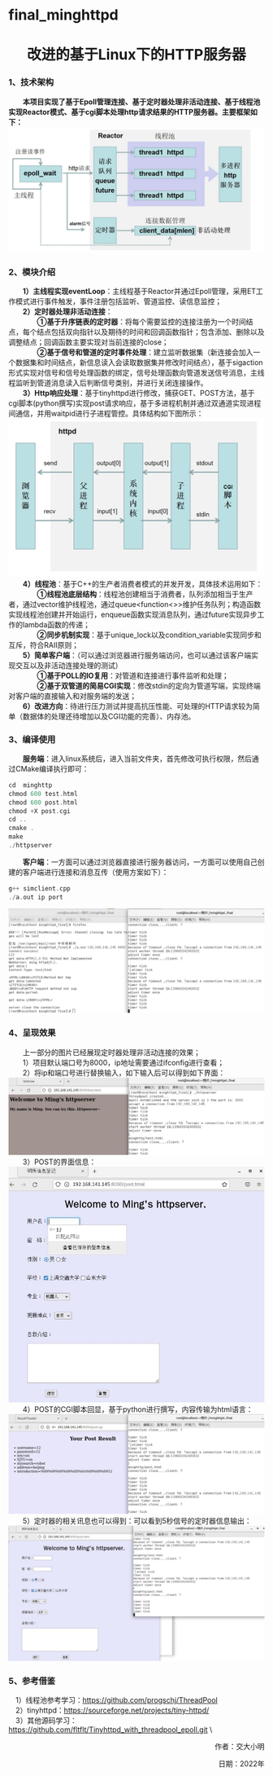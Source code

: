 # final_minghttpd
<h1 align="center"> 改进的基于Linux下的HTTP服务器 </h1>

### 1、技术架构
&emsp;&emsp;**本项目实现了基于Epoll管理连接、基于定时器处理非活动连接、基于线程池实现Reactor模式、基于cgi脚本处理http请求结果的HTTP服务器。主要框架如下：**\
![](./image/newhttpd.jpg)
### 2、模块介绍
&emsp;&emsp;**1）主线程实现eventLoop**：主线程基于Reactor并通过Epoll管理，采用ET工作模式进行事件触发，事件注册包括监听、管道监控、读信息监控；\
&emsp;&emsp;**2）定时器处理非活动连接**：\
&emsp;&emsp;&emsp;&emsp;**①基于升序链表的定时器**：将每个需要监控的连接注册为一个时间结点，每个结点包括双向指针以及期待的时间和回调函数指针；包含添加、删除以及调整结点；回调函数主要实现对当前连接的close；\
&emsp;&emsp;&emsp;&emsp;**②基于信号和管道的定时事件处理**：建立监听数据集（新连接会加入一个数据集和时间结点，新信息读入会读取数据集并修改时间结点），基于sigaction形式实现对信号和信号处理函数的绑定，信号处理函数向管道发送信号消息，主线程监听到管道消息读入后判断信号类别，并进行关闭连接操作。\
&emsp;&emsp;**3）Http响应处理**：基于tinyhttpd进行修改，捕获GET、POST方法，基于cgi脚本(python撰写)实现post请求响应，基于多进程机制并通过双通道实现进程间通信，并用waitpid进行子进程管控。具体结构如下图所示：\
![](./image/httpd.jpg) \
&emsp;&emsp;**4）线程池**：基于C++的生产者消费者模式的并发开发，具体技术运用如下：\
&emsp;&emsp;&emsp;&emsp;**①线程池底层结构**：线程池创建相当于消费者，队列添加相当于生产者，通过vector维护线程池，通过queue<function<>>维护任务队列；构造函数实现线程池创建并开始运行，enqueue函数实现消息队列，通过future实现异步工作的lambda函数的传递；\
&emsp;&emsp;&emsp;&emsp;**②同步机制实现**：基于unique_lock以及condition_variable实现同步和互斥，符合RAII原则；\
&emsp;&emsp;**5）简单客户端**：（可以通过浏览器进行服务端访问，也可以通过该客户端实现交互以及非活动连接处理的测试）\
&emsp;&emsp;&emsp;&emsp;**①基于POLL的IO复用**：对管道和连接进行事件监听和处理；\
&emsp;&emsp;&emsp;&emsp;**②基于双管道的简易CGI实现**：修改stdin的定向为管道写端，实现终端对客户端的直接输入和对服务端的发送；\
&emsp;&emsp;**6）改进方向**：待进行压力测试并提高抗压性能、可处理的HTTP请求较为简单（数据体的处理还待增加以及CGI功能的完善）、内存池。
### 3、编译使用
&emsp;&emsp;**服务端**：进入linux系统后，进入当前文件夹，首先修改可执行权限，然后通过CMake编译执行即可：
~~~c
cd  minghttp
chmod 600 test.html
chmod 600 post.html
chmod +X post.cgi
cd ..
cmake .
make
./httpserver
~~~
&emsp;&emsp;**客户端**：一方面可以通过浏览器直接进行服务器访问，一方面可以使用自己创建的客户端进行连接和消息互传（使用方案如下）：
~~~c
g++ simclient.cpp
./a.out ip port
~~~
![](./image/out.jpg)
### 4、呈现效果
&emsp;&emsp;上一部分的图片已经展现定时器处理非活动连接的效果；\
&emsp;&emsp;1）项目默认端口号为8000，ip地址需要通过ifconfig进行查看；\
&emsp;&emsp;2）将ip和端口号进行替换输入，如下输入后可以得到如下界面：\
![](./image/test.jpg)\
&emsp;&emsp;3）POST的界面信息：\
![](./image/jie.jpg)\
&emsp;&emsp;4）POST的CGI脚本回显，基于python进行撰写，内容传输为html语言：\
![](./image/cgi.jpg)\
&emsp;&emsp;5）定时器的相关讯息也可以得到：可以看到5秒信号的定时器信息输出：\
![](./image/jie1.jpg)
### 5、参考借鉴
&emsp;1）线程池参考学习：https://github.com/progschj/ThreadPool \
&emsp;2）tinyhttpd：https://sourceforge.net/projects/tiny-httpd/ \
&emsp;3）其他源码学习：https://github.com/fltflt/Tinyhttpd_with_threadpool_epoll.git \

<p align="right">作者：交大小明</p>
<p align="right">日期：2022年</p>
